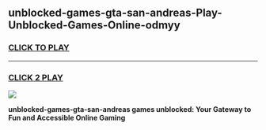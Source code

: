 
## unblocked-games-gta-san-andreas-Play-Unblocked-Games-Online-odmyy
<h3>
<a href="https://premium76.site?title=unblocked-games-gta-san-andreas&ref=25A">CLICK TO PLAY</a></h3>
<hr>

<h3>
<a href="https://premium76.site?title=unblocked-games-gta-san-andreas&ref=25A">CLICK 2 PLAY</a>
  
</h3>

<a href="https://premium76.site?title=unblocked-games-gta-san-andreas&ref=25A"><img src="https://clearcache.store/games.png"></a>


**unblocked-games-gta-san-andreas games unblocked: Your Gateway to Fun and Accessible Online Gaming**
